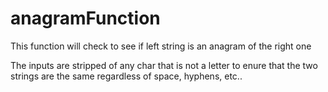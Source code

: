 # anagramFunction
This function will check to see if left string is an anagram of the right one

The inputs are stripped of any char that is not a letter to enure that the two strings are the same regardless of space, hyphens, etc..
